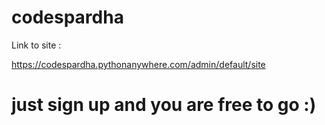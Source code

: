 # codespardha
Link to site :

https://codespardha.pythonanywhere.com/admin/default/site

# just sign up and you are free to go :)
